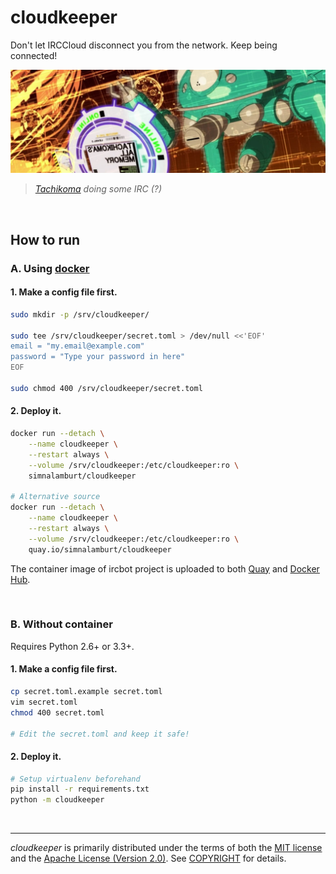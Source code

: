 cloudkeeper
===============
Don't let IRCCloud disconnect you from the network. Keep being connected!

![Tachikoma doing some IRC]

> *[Tachikoma] doing some IRC (?)*

<br>

How to run
--------
### A. Using [docker]
#### 1. Make a config file first.
```bash
sudo mkdir -p /srv/cloudkeeper/

sudo tee /srv/cloudkeeper/secret.toml > /dev/null <<'EOF'
email = "my.email@example.com"
password = "Type your password in here"
EOF

sudo chmod 400 /srv/cloudkeeper/secret.toml
```

#### 2. Deploy it.
```bash
docker run --detach \
    --name cloudkeeper \
    --restart always \
    --volume /srv/cloudkeeper:/etc/cloudkeeper:ro \
    simnalamburt/cloudkeeper

# Alternative source
docker run --detach \
    --name cloudkeeper \
    --restart always \
    --volume /srv/cloudkeeper:/etc/cloudkeeper:ro \
    quay.io/simnalamburt/cloudkeeper
```

The container image of ircbot project is uploaded to both [Quay] and [Docker Hub].

[Quay]: https://quay.io/repository/simnalamburt/cloudkeeper
[Docker Hub]: https://hub.docker.com/r/simnalamburt/cloudkeeper/

<br>

### B. Without container
Requires Python 2.6+ or 3.3+.

#### 1. Make a config file first.
```bash
cp secret.toml.example secret.toml
vim secret.toml
chmod 400 secret.toml

# Edit the secret.toml and keep it safe!
```

#### 2. Deploy it.
```bash
# Setup virtualenv beforehand
pip install -r requirements.txt
python -m cloudkeeper
```

<br>

--------
*cloudkeeper* is primarily distributed under the terms of both the [MIT
license] and the [Apache License (Version 2.0)]. See [COPYRIGHT] for details.

[Tachikoma doing some IRC]: tachikoma.jpg
[Tachikoma]: https://en.wikipedia.org/wiki/Tachikoma
[docker]: https://docker.com/
[MIT license]: LICENSE-MIT
[Apache License (Version 2.0)]: LICENSE-APACHE
[COPYRIGHT]: COPYRIGHT
